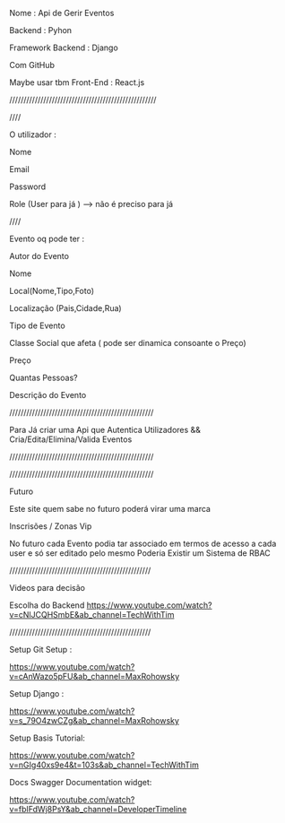 Nome : Api de Gerir Eventos

Backend : Pyhon

Framework Backend : Django

Com GitHub

Maybe usar tbm
Front-End : React.js

////////////////////////////////////////////////////

////

O utilizador :

Nome 

Email 

Password

Role (User para já ) --> não é preciso para já


////

Evento oq pode ter :

Autor do Evento

Nome

Local(Nome,Tipo,Foto)

Localização (Pais,Cidade,Rua)

Tipo de Evento

Classe Social que afeta ( pode ser dinamica consoante o Preço)

Preço 

Quantas Pessoas?

Descrição do Evento

///////////////////////////////////////////////////

Para Já criar uma Api que Autentica Utilizadores && Cria/Edita/Elimina/Valida Eventos

///////////////////////////////////////////////////

///////////////////////////////////////////////////

Futuro 

Este site quem sabe no futuro poderá virar uma marca

Inscrisões / Zonas Vip 

No futuro cada Evento podia tar associado em termos de acesso a cada user e só ser editado pelo mesmo
Poderia Existir um Sistema de RBAC

//////////////////////////////////////////////////

Videos para decisão 

Escolha do Backend
https://www.youtube.com/watch?v=cNlJCQHSmbE&ab_channel=TechWithTim


//////////////////////////////////////////////////

Setup 
Git Setup :

https://www.youtube.com/watch?v=cAnWazo5pFU&ab_channel=MaxRohowsky

Setup Django :

https://www.youtube.com/watch?v=s_79O4zwCZg&ab_channel=MaxRohowsky

Setup Basis Tutorial:

https://www.youtube.com/watch?v=nGIg40xs9e4&t=103s&ab_channel=TechWithTim

Docs Swagger Documentation widget:

https://www.youtube.com/watch?v=fbIFdWj8PsY&ab_channel=DeveloperTimeline



